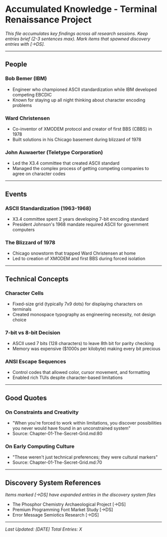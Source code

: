 # Accumulated Knowledge - Terminal Renaissance Project

*This file accumulates key findings across all research sessions. Keep entries brief (2-3 sentences max). Mark items that spawned discovery entries with [→DS].*

---

## People

### Bob Bemer (IBM)
- Engineer who championed ASCII standardization while IBM developed competing EBCDIC
- Known for staying up all night thinking about character encoding problems

### Ward Christensen
- Co-inventor of XMODEM protocol and creator of first BBS (CBBS) in 1978
- Built solutions in his Chicago basement during blizzard of 1978

### John Auwaerter (Teletype Corporation)  
- Led the X3.4 committee that created ASCII standard
- Managed the complex process of getting competing companies to agree on character codes

---

## Events

### ASCII Standardization (1963-1968)
- X3.4 committee spent 2 years developing 7-bit encoding standard
- President Johnson's 1968 mandate required ASCII for government computers

### The Blizzard of 1978
- Chicago snowstorm that trapped Ward Christensen at home
- Led to creation of XMODEM and first BBS during forced isolation

---

## Technical Concepts

### Character Cells
- Fixed-size grid (typically 7x9 dots) for displaying characters on terminals
- Created monospace typography as engineering necessity, not design choice

### 7-bit vs 8-bit Decision
- ASCII used 7 bits (128 characters) to leave 8th bit for parity checking
- Memory was expensive ($1000s per kilobyte) making every bit precious

### ANSI Escape Sequences
- Control codes that allowed color, cursor movement, and formatting
- Enabled rich TUIs despite character-based limitations

---

## Good Quotes

### On Constraints and Creativity
- "When you're forced to work within limitations, you discover possibilities you never would have found in an unconstrained system"
- Source: Chapter-01-The-Secret-Grid.md:80

### On Early Computing Culture
- "These weren't just technical preferences; they were cultural markers"
- Source: Chapter-01-The-Secret-Grid.md:70

---

## Discovery System References
*Items marked [→DS] have expanded entries in the discovery system files*

- The Phosphor Chemistry Archaeological Project [→DS]
- Premium Programming Font Market Study [→DS]
- Error Message Semiotics Research [→DS]

---

*Last Updated: [DATE]*
*Total Entries: X*